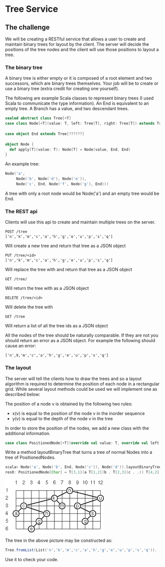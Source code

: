 Tree Service
============

## The challenge 

We will be creating a RESTful service that allows a user to create and maintain binary trees for layout by the client.  The server will decide the positions of the tree nodes and the client will use those positions to layout a tree.

### The binary tree

A binary tree is either empty or it is composed of a root element and two successors, which are binary trees themselves.  Your job will be to create or use a binary tree (extra credit for creating one yourself).

The following are example Scala classes to represent binary trees (I used Scala to communicate the type information).  An End is equivalent to an empty tree. A Branch has a value, and two descendant trees.

```scala
sealed abstract class Tree[+T]
case class Node[+T](value: T, left: Tree[T], right: Tree[T]) extends Tree[T]

case object End extends Tree[??????]

object Node {
  def apply[T](value: T): Node[T] = Node(value, End, End)
}
```

An example tree:

```scala
Node('a',
     Node('b', Node('d'), Node('e')),
     Node('c', End, Node('f', Node('g'), End)))
```

A tree with only a root node would be Node('a') and an empty tree would be End.

### The REST api

Clients will use this api to create and maintain multiple trees on the server.

```
POST /tree
['n','k','m','c','a','h','g','e','u','p','s','q']
```

Will create a new tree and return that tree as a JSON object

```
PUT /tree/<id>
['n','k','m','c','a','h','g','e','u','p','s','q']
```

Will replace the tree with <id> and return that tree as a JSON object

```
GET /tree/
```

Will return the tree with <id> as a JSON object

```
DELETE /tree/<id>
```

Will delete the tree with <id>

```
GET /tree
```

Will return a list of all the tree ids as a JSON object

All the nodes of the tree should be naturally comparable.  If they are not you should return an error as a JSON object.  For example the following should cause an error:

```
['n',9,'m','c','a','h','g','e','u','p','s','q']
```

### The layout

The server will tell the clients how to draw the trees and so a layout algorithm is required to determine the position of each node in a rectangular grid.  While several layout methods could be used we will implement one as described below:

The position of a node v is obtained by the following two rules:

- x(v) is equal to the position of the node v in the inorder sequence
- y(v) is equal to the depth of the node v in the tree

In order to store the position of the nodes, we add a new class with the additional information.

```scala
case class PositionedNode[+T](override val value: T, override val left: Tree[T], override val right: Tree[T], x: Int, y: Int) extends Node[T](value, left, right)
```

Write a method layoutBinaryTree that turns a tree of normal Nodes into a tree of PositionedNodes.

```scala
scala> Node('a', Node('b', End, Node('c')), Node('d')).layoutBinaryTree
res0: PositionedNode[Char] = T[3,1](a T[1,2](b . T[2,3](c . .)) T[4,2](d . .))
```

![Tree](./binary_tree_layout.gif)

The tree in the above picture may be constructed as:

```scala
Tree.fromList(List('n','k','m','c','a','h','g','e','u','p','s','q')). 
```

Use it to check your code.
